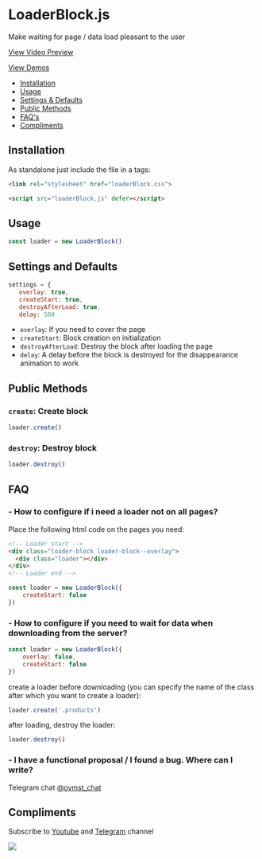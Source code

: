 # LoaderBlock.js
Make waiting for page / data load pleasant to the user

<a href="https://youtu.be/vzZ1t0YG_tE" target="_blank">View Video Preview</a>

<a href="https://leobrn.github.io/LoaderBlock/" target="_blank">View Demos</a>

* [Installation](#installation)
* [Usage](#usage)
* [Settings &amp; Defaults](#settings-and-defaults)
* [Public Methods](#public-methods)
* [FAQ's](#faq)
* [Compliments](#compliments)

## Installation

As standalone just include the file in a tags:

```html
<link rel="stylesheet" href="loaderBlock.css">

<script src="loaderBlock.js" defer></script>
```

## Usage

```javascript
const loader = new LoaderBlock()
```
## Settings and Defaults

```javascript
settings = {
   overlay: true,
   createStart: true,
   destroyAfterLoad: true,
   delay: 500
```

* `overlay`: If you need to cover the page
* `createStart`: Block creation on initialization
* `destroyAfterLoad`: Destroy the block after loading the page
* `delay`: A delay before the block is destroyed for the disappearance animation to work

## Public Methods

### `create`: Create block

```javascript
loader.create()
```
### `destroy`: Destroy block

```javascript
loader.destroy()
```
## FAQ

### - How to configure if i need a loader not on all pages?

Place the following html code on the pages you need:
```html
<!-- Loader start -->
<div class="loader-block loader-block--overlay">
  <div class="loader"></div>
</div>
<!-- Loader end -->
```

```javascript
const loader = new LoaderBlock({
    createStart: false
})
```

### - How to configure if you need to wait for data when downloading from the server?

```javascript
const loader = new LoaderBlock({
    overlay: false,
    createStart: false
})
```
create a loader before downloading (you can specify the name of the class after which you want to create a loader):
```javascript
loader.create('.products')
```
after loading, destroy the loader:
```javascript
loader.destroy()
```

### - I have a functional proposal / I found a bug. Where can I write?

Telegram chat <a href="https://t.me/ovmst_chat" target="_blank">@ovmst_chat</a>

## Compliments

Subscribe to <a href="https://www.youtube.com/channel/UCkgcvGx_z49fiHJ_aiHAp3g?view_as=subscriber" target="_blank">Youtube</a> and <a href="https://t.me/ovmst" target="_blank">Telegram</a> channel

<a href="https://www.youtube.com/channel/UCkgcvGx_z49fiHJ_aiHAp3g?view_as=subscriber" target="_blank"><img src="https://i.ibb.co/sV96kqK/Subscribe.png"></a>
